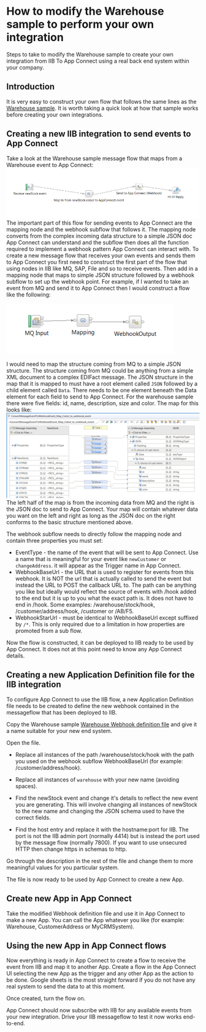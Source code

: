 # How to modify the Warehouse sample to perform your own integration
Steps to take to modify the Warehouse sample to create your own integration from IIB To App Connect using a real back end system within your company.

## Introduction
It is very easy to construct your own flow that follows the same lines as the [Warehouse sample](./whatwarehouse.md). It is worth taking a quick look at how that sample works before creating your own integrations.

## Creating a new IIB integration to send events to App Connect
Take a look at the Warehouse sample message flow that maps from a Warehouse event to App Connect:
![Warehouse IIB Message flow](./warehouse_sample_messageflow.png)
The important part of this flow for sending events to App Connect are the mapping node and the webhook subflow that follows it. The mapping node converts from the complex incoming data structure to a simple JSON doc App Connect can understand and the subflow then does all the function required to implement a webhook pattern App Connect can interact with.
To create a new message flow that receives your own events and sends them to App Connect you first need to construct the first part of the flow that using nodes in IIB like MQ, SAP, File and so to receive events. Then add in a mapping node that maps to simple JSON structure followed by a webhook subflow to set up the webhook point.
For example, if I wanted to take an event from MQ and send it to App Connect then I would construct a flow like the following:

![Warehouse IIB Message flow](./custom_messageflow.png)

I would need to map the structure coming from MQ to a simple JSON structure. The structure coming from MQ could be anything from a simple XML document to a complex EDIFact message. The JSON structure in the map that it is mapped to must have a root element called `JSON` followed by a child element called `Data`. There needs to be one element beneath the Data element for each field to send to App Connect. For the warehouse sample there were five fields: id, name, description, size and color. The map for this looks like:
![Warehouse IIB Message flow](./warehouse_sample_map.png)
The left half of the map is from the incoming data from MQ and the right is the JSON doc to send to App Connect. Your map will contain whatever data you want on the left and right as long as the JSON doc on the right conforms to the basic structure mentioned above.

The webhook subflow needs to directly follow the mapping node and contain three properties you must set:

* EventType - the name of the event that will be sent to App Connect. Use a name that is meaningful for your event like `newCustomer` or `changeAddress`. it will appear as the Trigger name in App Connect.
* WebhookBaseUrl - the URL that is used to register for events from this webhook. It is NOT the url that is actually called to send the event but instead the URL to POST the callback URL to. The path can be anything you like but ideally would reflect the source of events with /hook added to the end but it is up to you what the exact path is. It does not have to end in /hook. Some examples: /warehouse/stock/hook, /customer/address/hook, /customer or /AB/F5.
* WebhookStarUrl - must be identical to WebhookBaseUrl except suffixed by `/*`. This is only required due to a limitation in how properties are promoted from a sub flow.

 Now the flow is constructed, it can be deployed to IIB ready to be used by App Connect. It does not at this point need to know any App Connect details.


## Creating a new Application Definition file for the IIB integration
To configure App Connect to use the IIB flow, a new Application Definition file needs to be created to define the new webhook contained in the messageflow that has been deployed to IIB.

Copy the Warehouse sample [Warehouse Webhook definition file](./warehousedefinition.yaml) and give it a name suitable for your new end system.

Open the file.

* Replace all instances of the path /warehouse/stock/hook with the path you used on the webhook subflow  WebhookBaseUrl (for example: /customer/address/hook).

* Replace all instances of `warehouse` with your new name (avoiding spaces).

* Find the newStock event and change it's details to reflect the new event you are generating. This will involve changing all instances of newStock to the new name and changing the JSON schema used to have the correct fields.

* Find the host entry and replace it with the hostname:port for IIB. The port is not the IIB admin port (normally 4414) but is instead the port used by the message flow (normally 7800). If you want to use unsecured HTTP then change https in schemas to http.

Go through the description in the rest of the file and change them to more meaningful values for you particular system.

The file is now ready to be used by App Connect to create a new App.


## Create new App in App Connect
Take the modified Webhook definition file and use it in App Connect to make a new App. You can call the App whatever you like (for example: Warehouse, CustomerAddress or MyCRMSystem).


## Using the new App in App Connect flows
Now everything is ready in App Connect to create a flow to receive the event from IIB and map it to another App. Create a flow in the App Connect UI selecting the new App as the trigger and any other App as the action to be done. Google sheets is the most straight forward if you do not have any real system to send the data to at this moment.

Once created, turn the flow on.

App Connect should now subscribe with IIB for any available events from your new integration. Drive your IIB messageflow to test it now works end-to-end.
